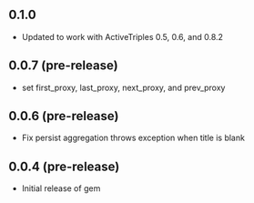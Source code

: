 0.1.0
-----
* Updated to work with ActiveTriples 0.5, 0.6, and 0.8.2
 
0.0.7 (pre-release)
-----
* set first_proxy, last_proxy, next_proxy, and prev_proxy

0.0.6 (pre-release)
-----
* Fix persist aggregation throws exception when title is blank

0.0.4 (pre-release)
-----
* Initial release of gem
